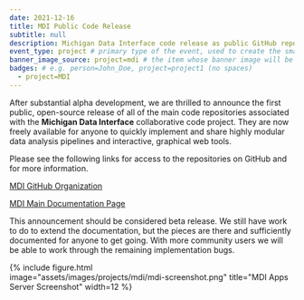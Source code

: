 ```yaml
---
date: 2021-12-16
title: MDI Public Code Release
subtitle: null
description: Michigan Data Interface code release as public GitHub repositories
event_type: project # primary type of the event, used to create the small, colored post callout
banner_image_source: project=mdi # the item whose banner image will be adopted by this event
badges: # e.g. person=John_Doe, project=project1 (no spaces)
  - project=MDI
---
```


After substantial alpha development, we are thrilled to 
announce the first public, open-source release of all of the main code
repositories associated with the **Michigan Data Interface**
collaborative code project. They are now freely available for anyone
to quickly implement and share highly modular data analysis pipelines
and interactive, graphical web tools.

Please see the following links for access to the 
repositories on GitHub and for more information.

[MDI GitHub Organization](https://github.com/MiDataInt)

[MDI Main Documentation Page](https://midataint.github.io/docs/overview/)

This announcement should be considered beta release. 
We still have work to do to extend the documentation,
but the pieces are there and sufficiently documented
for anyone to get going. With more community users
we will be able to work through the remaining 
implementation bugs.

{% include figure.html  
    image="assets/images/projects/mdi/mdi-screenshot.png"
    title="MDI Apps Server Screenshot"
    width=12
%}

